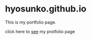 # hyosunko.github.io
This is my portfolio page.

click here to [see](michaelko.cc) my protfolio page
